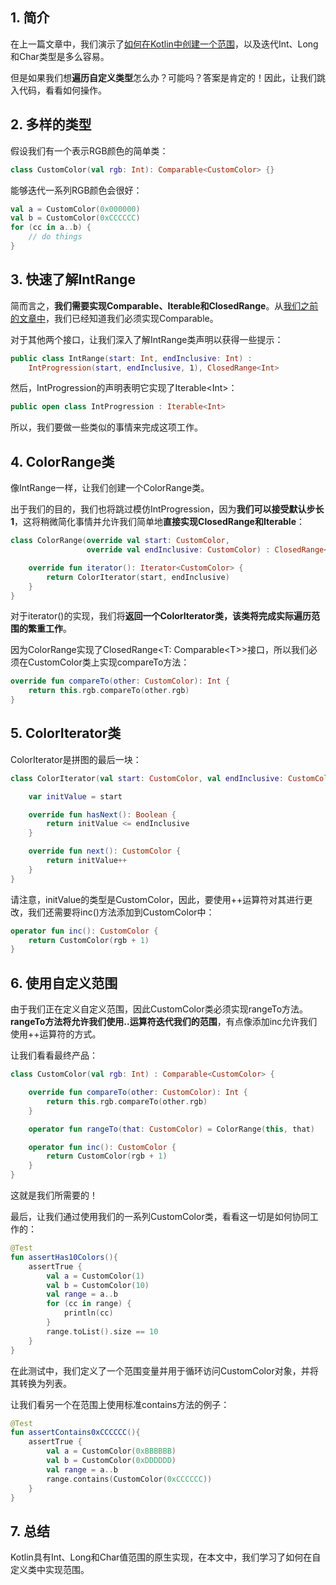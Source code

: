 ## 1. 简介

在上一篇文章中，我们演示了[如何在Kotlin中创建一个范围](如何使用Kotlin范围表达式.md)，以及迭代Int、Long和Char类型是多么容易。

但是如果我们想**遍历自定义类型**怎么办？可能吗？答案是肯定的！因此，让我们跳入代码，看看如何操作。

## 2. 多样的类型

假设我们有一个表示RGB颜色的简单类：

```kotlin
class CustomColor(val rgb: Int): Comparable<CustomColor> {}
```

能够迭代一系列RGB颜色会很好：

```kotlin
val a = CustomColor(0x000000)
val b = CustomColor(0xCCCCCC)
for (cc in a..b) {
    // do things
}
```

## 3. 快速了解IntRange

简而言之，**我们需要实现Comparable、Iterable和ClosedRange**。从[我们之前的文章中](如何使用Kotlin范围表达式.md)，我们已经知道我们必须实现Comparable。

对于其他两个接口，让我们深入了解IntRange类声明以获得一些提示：

```kotlin
public class IntRange(start: Int, endInclusive: Int) :
    IntProgression(start, endInclusive, 1), ClosedRange<Int>
```

然后，IntProgression的声明表明它实现了Iterable<Int\>：

```kotlin
public open class IntProgression : Iterable<Int>
```

所以，我们要做一些类似的事情来完成这项工作。

## 4. ColorRange类

像IntRange一样，让我们创建一个ColorRange类。

出于我们的目的，我们也将跳过模仿IntProgression，因为**我们可以接受默认步长1**，这将稍微简化事情并允许我们简单地**直接实现ClosedRange和Iterable**：

```kotlin
class ColorRange(override val start: CustomColor,
                 override val endInclusive: CustomColor) : ClosedRange<CustomColor>, Iterable<CustomColor>{

    override fun iterator(): Iterator<CustomColor> {
        return ColorIterator(start, endInclusive)
    }
}
```

对于iterator()的实现，我们将**返回一个ColorIterator类，该类将完成实际遍历范围的繁重工作**。

因为ColorRange实现了ClosedRange<T: Comparable<T\>>接口，所以我们必须在CustomColor类上实现compareTo方法：

```kotlin
override fun compareTo(other: CustomColor): Int {
    return this.rgb.compareTo(other.rgb)
}
```

## 5. ColorIterator类

ColorIterator是拼图的最后一块：

```kotlin
class ColorIterator(val start: CustomColor, val endInclusive: CustomColor) : Iterator<CustomColor> {

    var initValue = start

    override fun hasNext(): Boolean {
        return initValue <= endInclusive
    }

    override fun next(): CustomColor {
        return initValue++
    }
}
```

请注意，initValue的类型是CustomColor，因此，要使用++运算符对其进行更改，我们还需要将inc()方法添加到CustomColor中：

```kotlin
operator fun inc(): CustomColor {
    return CustomColor(rgb + 1)
}
```

## 6. 使用自定义范围

由于我们正在定义自定义范围，因此CustomColor类必须实现rangeTo方法。**rangeTo方法将允许我们使用..运算符迭代我们的范围**，有点像添加inc允许我们使用++运算符的方式。

让我们看看最终产品：

```kotlin
class CustomColor(val rgb: Int) : Comparable<CustomColor> {

    override fun compareTo(other: CustomColor): Int {
        return this.rgb.compareTo(other.rgb)
    }

    operator fun rangeTo(that: CustomColor) = ColorRange(this, that)

    operator fun inc(): CustomColor {
        return CustomColor(rgb + 1)
    }
}
```

这就是我们所需要的！

最后，让我们通过使用我们的一系列CustomColor类，看看这一切是如何协同工作的：

```kotlin
@Test
fun assertHas10Colors(){
    assertTrue {
        val a = CustomColor(1)
        val b = CustomColor(10)
        val range = a..b
        for (cc in range) {
            println(cc)
        }
        range.toList().size == 10
    }
}
```

在此测试中，我们定义了一个范围变量并用于循环访问CustomColor对象，并将其转换为列表。

让我们看另一个在范围上使用标准contains方法的例子：

```kotlin
@Test
fun assertContains0xCCCCCC(){
    assertTrue {
        val a = CustomColor(0xBBBBBB)
        val b = CustomColor(0xDDDDDD)
        val range = a..b
        range.contains(CustomColor(0xCCCCCC))
    }
}
```

## 7. 总结

Kotlin具有Int、Long和Char值范围的原生实现，在本文中，我们学习了如何在自定义类中实现范围。